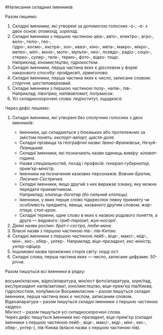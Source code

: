 #Написання складних iменникiв

<span class="p1">Разом пишемо:</span>


1. Складнi iменники, якi утворенi за допомогою голосних <span class="p1">-о-, -е-</span> з двох основ: <i>атомохiд, зорепад</i>.
2. Складнi iменники з першою частиною <span class="p1">авiа-, авто-, електро-, агро-,
вело-, гелiо-, гео-,<br> гiдро-, космо-, екстра-, зоо-, квазi-, кiно-, мета-,
макро-, мiкро-, метео-, мiлi-, мoнo-, мото-, мульти-, нео-, псевдо-,
радiо-, соцiо-, стерео-, супер-, теле-, термо-, фото-, вiдео-</span> тощо.<br>
Наприклад: <i>кiномистецтво, гiдрокостюм</i>.
3. Складнi iменники, перша частина яких є дiєсловом у формi наказового способу: <i>пройдисвiт, зiрвиголова</i>.
4. Складнi iменники, перша частина яких є число, записане словом: <i>сторiччя, шестиповерховий</i>.
5. Складнi iменники з першою частиною <span class="p1">полу-, напiв-, пiв-</span>. <br>
Наприклад: <i>пiвогiрка, напiвавтомат, полумисок</i>.
6. Усi складноскороченi слова: <i>педiнститут, ощадкаса</i>.


<span class="p1">Через дефiс пишемо:</span>
<ol>
<li>Складнi iменники, якi утворенi без сполучних голосних з двох iменникiв:</li>
    <ul>
            <li> Iменники, що складаються з близкьких або протележних за змiстом понять: <i>експорт-iмпорт, щастя-доля.</i></li>
        <li> Складнi прiзвища та географiчнi назви: <i>Iвано-Франкiвськ, Нечуй-Левицький.</i></li>
        <li> Складнi iменники, якi позначають назви одиниць вимiру: <i>кiловат-година.</i></li>
        <li> Назви спецiальностей, посад i професiй: <i>генерал-губернатор, прем'єр-мiнiстр</i>.</li>
        <li> Iменники на позначення казкових персонажiв: <i>Вовчик-Братик, Лисичка-Сестричка.</i></li>
        <li> Складнi iменники, якщо другий з них виражає ознаку, яку можна передати прикметником.
        <br> Наприклад: <i>хлопець-богатир (бо сильний хлопець)</i>.</li>
        <li> Iменники, у яких перше слово пiдкреслює певну прикмету чи особливiсть предмета, явища, названого другим словом: <i>жар-птиця, стоп-кран</i>.</li>
        <li>Складнi термiни, одне слово в яких є назвою родового поняття, а друге — видового: <i>гриб-паразит, жук-носорiг</i>.</li>
    </ul>
    <li>Деякi назви рослин: <i>брат-i-сестра, люби-мене</i>.</li>
  <li>  Власнi назви з першою частиною <span class="p1">пiв-</span>: <i>пiв-Китаю</i>.</li>
<li> Складнi iменники з першою частиною <span class="p1">лейб-, вiце-, максi-, мiдi-,
мiнi-, екс-, обер-, унтер-</span>. Наприклад: <i>вiце-президент, екс-мiнiстр,
унтер-офiцер.</i></li>
<li> Iншомовнi назви промiжних сторiн свiту: <i>норд-ост</i>.</li>
<li> Складнi слова, перша частина яких — число, записане цифрами: <i>50-рiччя</i>.</li>
</ol>


<quiz> 
    <question>
       <p>Разом пишуться всі іменники в рядку:</p>
           <answer correct>восьми/класник, відео/апаратура, мін/юст</answer>
           <answer>фото/апаратура, зоре/пад, екс/президент</answer>
           <answer>напів/автомат, кіно/мистецтво, віце-прем'єр</answer>
           <answer>пів/Києва, гідро/костюм, полу/мисок</answer>
      <explanation>
Восьмикласник – разом пишуться складні іменники, перша частина яких є числом, записаним словом.<br>
Відеоапаратура – разом пишуться складні іменники з першою частиною «відео».<br>
Мін’юст – разом пишуться усі складноскорочені слова.<br>
Через дефіс пишуться іменники екс-президент, віце-прем'єр (складні іменники з першою частиною <span class="p1">лейб-, віце-, максі-, міді-, міні-, екс-, обер-, унтер-</span>), пів-Києва (власні назви з першою частиною <span class="p1">пів</span>). 
</explanation>
    </question>
</quiz>